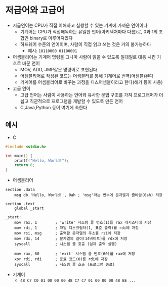 # 저급어와 고급어

- 저급언어는 CPU가 직접 이해하고 실행할 수 있는 기계에 가까운 언어이다
  - 기계어는 CPU가 직접해독하는 유일한 언어(아키텍처마다 다름)로, 0과 1의 조합인 binary로 이루어져있다
  - 하드웨어 수준의 언어이며, 사람이 직접 읽고 쓰는 것은 거의 불가능하다
    - 예시: `10110000 01100001`
- 어셈블리어는 기계어 명령을 그나마 사람이 읽을 수 있도록 일대일로 대응 시킨 기호로 바꾼 언어
  - MOV, ADD, JMP같은 명령어로 표현된다
  - 어셈블리어로 작성된 코드는 어셈블러를 통해 기계어로 번역(어셈블)된다
  - 기계어를 어셈블리어로 바꾸는 과정을 디스어셈블이라고 한다(해커 등이 사용)
- 고급 언어
  - 고급 언어는 사람이 사용하는 언어와 유사한 문법 구조를 가져 프로그래머가 더 쉽고 직관적으로 프로그램을 개발할 수 있도록 만든 언어
  - C,Java,Python 등이 여기에 속한다

## 예시

- C
```C
#include <stdio.h>

int main() {
    printf("Hello, World!");
    return 0;
}
```

- 어셈블리어
```plaintext
section .data
    msg db 'Hello, World!', 0ah ; 'msg'라는 변수에 문자열과 줄바꿈(0ah) 저장

section .text
    global _start

_start:
    mov rax, 1        ; 'write' 시스템 콜 번호(1)를 rax 레지스터에 저장
    mov rdi, 1        ; 파일 디스크립터(1, 표준 출력)를 rdi에 저장
    mov rsi, msg      ; 출력할 문자열의 주소를 rsi에 저장
    mov rdx, 14       ; 문자열의 길이(14바이트)를 rdx에 저장
    syscall           ; 시스템 콜 호출 (실제 출력 실행)

    mov rax, 60       ; 'exit' 시스템 콜 번호(60)를 rax에 저장
    xor rdi, rdi      ; 종료 코드(0)를 rdi에 저장
    syscall           ; 시스템 콜 호출 (프로그램 종료)
```

- 기계어
  - `48 C7 C0 01 00 00 00 48 C7 C7 01 00 00 00 48 BE ...`